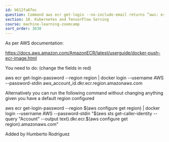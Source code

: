```yaml
---
id: b612fa07ec
question: Command aws ecr get-login --no-include-email returns “aws: error: argument operation: Invalid choice…”
section: 10. Kubernetes and TensorFlow Serving
course: machine-learning-zoomcamp
sort_order: 3630
---
```


As per AWS documentation:

https://docs.aws.amazon.com/AmazonECR/latest/userguide/docker-push-ecr-image.html

You need to do: (change the fields in red)

aws ecr get-login-password --region region | docker login --username AWS --password-stdin aws_account_id.dkr.ecr.region.amazonaws.com

Alternatively you can run the following command without changing anything given you have a default region configured

aws ecr get-login-password --region $(aws configure get region) | docker login --username AWS --password-stdin "$(aws sts get-caller-identity --query "Account" --output text).dkr.ecr.$(aws configure get region).amazonaws.com"

Added by Humberto Rodriguez

